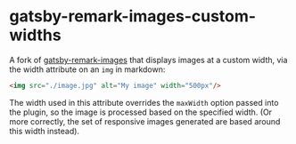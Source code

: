 # gatsby-remark-images-custom-widths

A fork of [gatsby-remark-images](https://www.gatsbyjs.org/packages/gatsby-remark-images/) that displays images at a custom width, via the width attribute on an `img` in markdown:

```md
<img src="./image.jpg" alt="My image" width="500px"/>
```

The width used in this attribute overrides the `maxWidth` option passed into the plugin, so the image is processed based on the specified width. (Or more correctly, the set of responsive images generated are based around this width instead).
